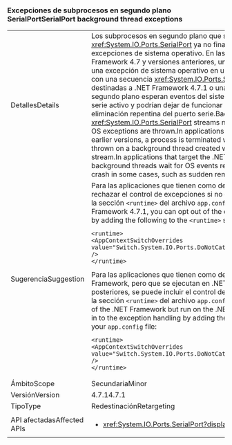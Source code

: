 ### <a name="serialport-background-thread-exceptions"></a><span data-ttu-id="87419-101">Excepciones de subprocesos en segundo plano SerialPort</span><span class="sxs-lookup"><span data-stu-id="87419-101">SerialPort background thread exceptions</span></span>

|   |   |
|---|---|
|<span data-ttu-id="87419-102">Detalles</span><span class="sxs-lookup"><span data-stu-id="87419-102">Details</span></span>|<span data-ttu-id="87419-103">Los subprocesos en segundo plano que se crean con secuencias <xref:System.IO.Ports.SerialPort> ya no finalizan el proceso cuando se producen excepciones de sistema operativo. En las aplicaciones destinadas a .NET Framework 4.7 y versiones anteriores, un proceso se termina cuando se produce una excepción de sistema operativo en un subproceso en segundo plano creado con una secuencia <xref:System.IO.Ports.SerialPort>. En las aplicaciones destinadas a .NET Framework 4.7.1 o una versión posterior, los subprocesos en segundo plano esperan eventos del sistema operativo relacionados con el puerto serie activo y podrían dejar de funcionar en algunos casos, como en la eliminación repentina del puerto serie.</span><span class="sxs-lookup"><span data-stu-id="87419-103">Background threads created with <xref:System.IO.Ports.SerialPort> streams no longer terminate the process when OS exceptions are thrown.In applications that target the .NET Framework 4.7 and earlier versions, a process is terminated when an operating system exception is thrown on a background thread created with a <xref:System.IO.Ports.SerialPort> stream.In applications that target the .NET Framework 4.7.1 or a later version, background threads wait for OS events related to the active serial port and could crash in some cases, such as sudden removal of the serial port.</span></span>|
|<span data-ttu-id="87419-104">Sugerencia</span><span class="sxs-lookup"><span data-stu-id="87419-104">Suggestion</span></span>|<span data-ttu-id="87419-105">Para las aplicaciones que tienen como destino .NET Framework 4.7.1, se puede rechazar el control de excepciones si no es adecuado si se agrega lo siguiente a la sección <code>&lt;runtime&gt;</code> del archivo <code>app.config</code>:</span><span class="sxs-lookup"><span data-stu-id="87419-105">For apps that target the .NET Framework 4.7.1, you can opt out of the exception handling if it is not desirable by adding the following to the <code>&lt;runtime&gt;</code> section of your <code>app.config</code> file:</span></span><pre><code class="language-xml">&lt;runtime&gt;&#13;&#10;&lt;AppContextSwitchOverrides value=&quot;Switch.System.IO.Ports.DoNotCatchSerialStreamThreadExceptions=true&quot; /&gt;&#13;&#10;&lt;/runtime&gt;&#13;&#10;</code></pre><span data-ttu-id="87419-106">Para las aplicaciones que tienen como destino versiones anteriores de .NET Framework, pero que se ejecutan en .NET Framework 4.7.1 o versiones posteriores, se puede incluir el control de excepciones si se agrega lo siguiente a la sección <code>&lt;runtime&gt;</code> del archivo <code>app.config</code>:</span><span class="sxs-lookup"><span data-stu-id="87419-106">For apps that target earlier versions of the .NET Framework but run on the .NET Framework 4.7.1 or later, you can opt in to the exception handling by adding the following to the <code>&lt;runtime&gt;</code> section of your <code>app.config</code> file:</span></span><pre><code class="language-xml">&lt;runtime&gt;&#13;&#10;&lt;AppContextSwitchOverrides value=&quot;Switch.System.IO.Ports.DoNotCatchSerialStreamThreadExceptions=false&quot; /&gt;&#13;&#10;&lt;/runtime&gt;&#13;&#10;</code></pre>|
|<span data-ttu-id="87419-107">Ámbito</span><span class="sxs-lookup"><span data-stu-id="87419-107">Scope</span></span>|<span data-ttu-id="87419-108">Secundaria</span><span class="sxs-lookup"><span data-stu-id="87419-108">Minor</span></span>|
|<span data-ttu-id="87419-109">Versión</span><span class="sxs-lookup"><span data-stu-id="87419-109">Version</span></span>|<span data-ttu-id="87419-110">4.7.1</span><span class="sxs-lookup"><span data-stu-id="87419-110">4.7.1</span></span>|
|<span data-ttu-id="87419-111">Tipo</span><span class="sxs-lookup"><span data-stu-id="87419-111">Type</span></span>|<span data-ttu-id="87419-112">Redestinación</span><span class="sxs-lookup"><span data-stu-id="87419-112">Retargeting</span></span>|
|<span data-ttu-id="87419-113">API afectadas</span><span class="sxs-lookup"><span data-stu-id="87419-113">Affected APIs</span></span>|<ul><li><xref:System.IO.Ports.SerialPort?displayProperty=nameWithType></li></ul>|

